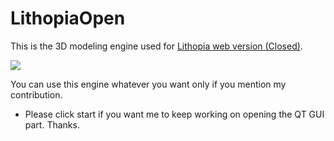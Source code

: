 # LithopiaOpen

This is the 3D modeling engine used for [Lithopia web version (Closed)](http://maker.dongguk.edu/).

![](https://cdn.thingiverse.com/renders/ca/db/17/2a/5c/cropped1_preview_featured.jpg)

You can use this engine whatever you want only if you mention my contribution.

* Please click start if you want me to keep working on opening the QT GUI part. Thanks.
